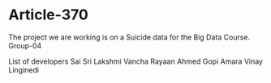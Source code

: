 # Article-370
The project we are working is on a Suicide data for the Big Data Course. 
Group-04

List of developers
Sai Sri Lakshmi Vancha
Rayaan Ahmed
Gopi Amara
Vinay Linginedi

